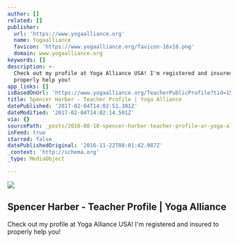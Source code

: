 ```yaml
---
author: []
related: []
publisher:
  url: 'https://www.yogaalliance.org'
  name: Yogaalliance
  favicon: 'https://www.yogaalliance.org/favicon-16x16.png'
  domain: www.yogaalliance.org
keywords: []
description: >-
  Check out my profile at Yoga Alliance USA! I'm registered and insured to
  properly help you!
app_links: []
isBasedOnUrl: 'https://www.yogaalliance.org/TeacherPublicProfile?tid=151509'
title: Spencer Harber - Teacher Profile | Yoga Alliance
datePublished: '2017-02-04T14:02:51.301Z'
dateModified: '2017-02-04T14:02:14.501Z'
via: {}
sourcePath: _posts/2016-08-18-spencer-harber-teacher-profile-or-yoga-alliance.md
inFeed: true
starred: false
datePublishedOriginal: '2016-11-22T08:01:42.987Z'
_context: 'http://schema.org'
_type: MediaObject

---
```

<article style=""><img src="https://imgflo.herokuapp.com/graph/vahj1ThiexotieMo/9d26d89722ba71a30f9bfe171b8b2334/noop.png?input=https%3A%2F%2Fwww.yogaalliance.org%2FPortals%2F0%2FLogo.png" /><h1>Spencer Harber - Teacher Profile | Yoga Alliance</h1><p>Check out my profile at Yoga Alliance USA! I'm registered and insured to properly help you!</p></article>